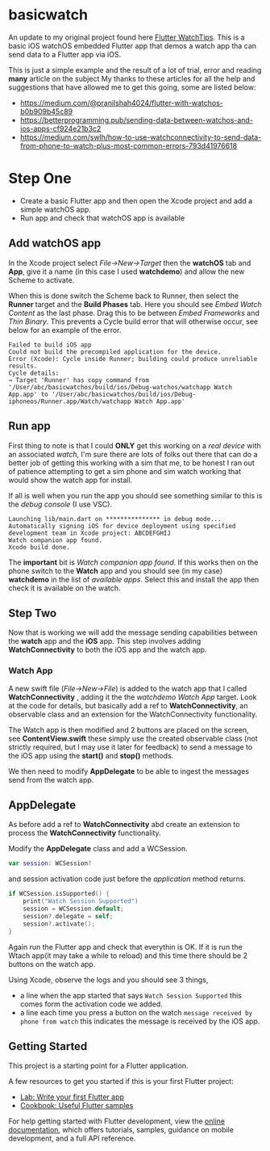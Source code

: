 # basicwatch

An update to my original project found here [Flutter WatchTips](https://github.com/magnatronus/flutter-watchtips). This is a basic iOS watchOS embedded Flutter app that demos a watch app tha can send data to a Flutter app via iOS.

This is just a simple example and the result of a lot of trial, error and reading **many** article on the subject My thanks to these articles for all the help and suggestions that have allowed me to get this going, some are listed below:

- https://medium.com/@pranilshah4024/flutter-with-watchos-b0b909b45c89
- https://betterprogramming.pub/sending-data-between-watchos-and-ios-apps-cf924e21b3c2
- https://medium.com/swlh/how-to-use-watchconnectivity-to-send-data-from-phone-to-watch-plus-most-common-errors-793d41976618


# Step One

- Create a basic Flutter app and then open the Xcode project and add a simple watchOS app.
- Run app and check that watchOS app is available

## Add watchOS app
In the Xcode project select *File->New->Target* then the **watchOS** tab and **App**, give it a name (in this case I used **watchdemo**) and allow the new Scheme to activate.

When this is done switch the Scheme back to Runner, then select the **Runner** target and the **Build Phases** tab. Here you should see *Embed Watch Content* as the last phase. Drag this to be between *Embed Frameworks* and *Thin Binary*. This prevents a Cycle build error that will otherwise occur, see below for an example of the error.

```
Failed to build iOS app
Could not build the precompiled application for the device.
Error (Xcode): Cycle inside Runner; building could produce unreliable results.
Cycle details:
→ Target 'Runner' has copy command from '/User/abc/basicwatchos/build/ios/Debug-watchos/watchapp Watch App.app' to '/User/abc/basicwatchos/build/ios/Debug-iphoneos/Runner.app/Watch/watchapp Watch App.app'
```

## Run app
First thing to note is that I could **ONLY** get this working on a *real device* with an associated *watch*, I'm sure there are lots of folks out there that can do a better job of getting this working with a sim that me, to be honest I ran out of patience attempting to get a sim phone and sim watch working that would show the watch app for install.

If all is well when you run the app you should see something similar to this is the *debug console* (I use VSC).

```
Launching lib/main.dart on *************** in debug mode...
Automatically signing iOS for device deployment using specified development team in Xcode project: ABCDEFGHIJ
Watch companion app found.
Xcode build done. 
```
The **important** bit is  *Watch companion app found*. If this works  then on the phone switch to the **Watch** app and you should see (in my case) **watchdemo** in the list of *available apps*. Select this and install the app then check it is available on the watch.


## Step Two
Now that is working we will add the message sending capabilities between the **watch** app and the **iOS** app. This step involves adding **WatchConnectivity** to both the iOS app and the watch app.

### Watch App 
A new swift file (*File->New->File*) is added to the watch app  that I called **WatchConnectivity** ,  adding it the the *watchdemo Watch App* target. Look at the code for details, but basically add a ref to **WatchConnectivity**, an observable class and an extension for the WatchConnectivity functionality.

The Watch app is then modified and 2 buttons are placed on the screen, see **ContentView.swift** these simply use the created observable class (not strictly required, but I may use it later for feedback) to send a message to the iOS app using the **start()** and **stop()** methods.

We then need to modify **AppDelegate** to be able to ingest the messages send from the watch app.

## AppDelegate

As before add a ref to **WatchConnectivity** abd create an extension to process the **WatchConnectivity** functionality.

Modify the **AppDelegate** class and add a WCSession.

```swift
var session: WCSession? 
```

and session activation code just before the *application* method returns.

```swift
if WCSession.isSupported() {
    print("Watch Session Supported")
    session = WCSession.default;
    session?.delegate = self;
    session?.activate();
}
```

Again run the Flutter app and check that everythin is OK. If it is run the Wtach app(it may take a while to reload) and this time there should be 2 buttons on the watch app.

Using Xcode, observe the logs and you should see 3 things, 

- a line when the app started that  says ```Watch Session Supported``` this comes form the activation code we added.
- a line each time you press a button on the watch ```message received by phone from watch``` this indicates the message is received by the iOS app.


## Getting Started

This project is a starting point for a Flutter application.

A few resources to get you started if this is your first Flutter project:

- [Lab: Write your first Flutter app](https://docs.flutter.dev/get-started/codelab)
- [Cookbook: Useful Flutter samples](https://docs.flutter.dev/cookbook)

For help getting started with Flutter development, view the
[online documentation](https://docs.flutter.dev/), which offers tutorials,
samples, guidance on mobile development, and a full API reference.
